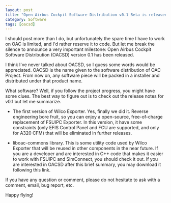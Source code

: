 ```yaml
---
layout: post
title: "Open Airbus Cockpit Software Distribution v0.1 Beta is released"
category: Software
tags: [oacsd]
---
```


I should post more than I do, but unfortunately the spare time I have to work on OAC is limited, and I'd rather reserve it to code. But let me break the silence to announce a very important milestone: Open Airbus Cockpit Software Distribution (OACSD) version 0.1 has been released. 

I think I've never talked about OACSD, so I guess some words would be appreciated. OACSD is the name given to the software distribution of OAC Project. From now on, any software piece will be packed in a installer and distributed under that product name. 

What software? Well, if you follow the project progress, you might have some clues. The best way to figure out is to check out the release notes for v0.1 but let me summarize.

* The first version of Wilco Exporter. Yes, finally we did it. Reverse engineering bore fruit, so you can enjoy a open-source, free-of-charge replacement of FSUIPC Exporter. In this version, it have some constraints (only EFIS Control Panel and FCU are supported, and only for A320 CFM) that will be eliminated in further releases. 

* liboac-commons library. This is some utility code used by Wilco Exporter that will be reused in other components in the near future. If you are a developer and are interested in C++ code that makes it easier to work with FSUIPC and SimConnect, you should check it out. 
If you are interested in OACSD after this brief summary, you may download it following this link. 

If you have any question or comment, please do not hesitate to ask with a comment, email, bug report, etc. 

Happy flying!
